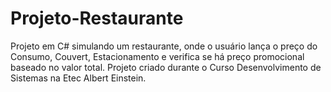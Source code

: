 # Projeto-Restaurante
Projeto em C# simulando um restaurante, onde o usuário lança o preço do Consumo, Couvert, Estacionamento e verifica se há preço promocional baseado no valor total. Projeto criado durante o Curso Desenvolvimento de Sistemas na Etec Albert Einstein.
